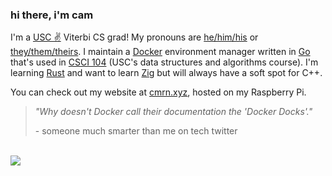 ### hi there, i'm cam

I'm a [USC ✌️](https://usc.edu) Viterbi CS grad! My pronouns are [he/him/his](https://pronoun.is/he/.../himself) or [they/them/theirs](https://pronoun.is/they/.../themselves). 
I maintain a [Docker](https://docker.com) environment manager written in [Go](https://golang.org/) that's used in [CSCI 104](https://github.com/csci104/docker) (USC's data structures
and algorithms course). I'm learning [Rust](https://rustlang.org) and want to learn [Zig](https://ziglang.org/) but will always have a soft spot for C++.

You can check out my website at [cmrn.xyz](https://cmrn.xyz), hosted on my Raspberry Pi.


> *"Why doesn't Docker call their documentation the 'Docker Docks'."*
>
> \- someone much smarter than me on tech twitter

<br>


<div>
<a href="https://github.com/anuraghazra/github-readme-stats">
  <img align="left" src="https://github-readme-stats.vercel.app/api/top-langs/?username=camerondurham&hide=php,html,tex,python&langs_count=8&layout=compact&theme=light" />
</a>
  
</div>

<!--
**camerondurham/camerondurham** is a ✨ _special_ ✨ repository because its `README.md` (this file) appears on your GitHub profile.

<a href="https://github.com/anuraghazra/github-readme-stats">
  <img align="left" src="https://github-readme-stats.vercel.app/api/top-langs/?username=camerondurham&hide=php,html&langs_count=5&layout=compact&theme=dark" />
</a>

-->
